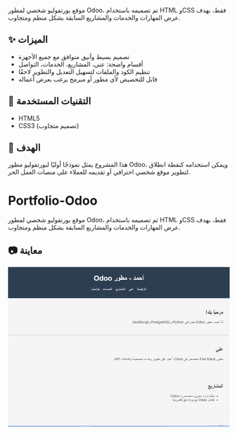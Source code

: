 

موقع بورتفوليو شخصي لمطور Odoo، تم تصميمه باستخدام HTML وCSS فقط، بهدف عرض المهارات والخدمات والمشاريع السابقة بشكل منظم ومتجاوب.

## ✨ الميزات
- تصميم بسيط وأنيق متوافق مع جميع الأجهزة
- أقسام واضحة: عني، المشاريع، الخدمات، التواصل
- تنظيم الكود والملفات لتسهيل التعديل والتطوير لاحقًا
- قابل للتخصيص لأي مطور أو مبرمج يرغب بعرض أعماله

## 📁 التقنيات المستخدمة
- HTML5
- CSS3 (تصميم متجاوب)

## 📌 الهدف
هذا المشروع يمثل نموذجًا أوليًا لبورتفوليو مطور Odoo، ويمكن استخدامه كنقطة انطلاق لتطوير موقع شخصي احترافي أو تقديمه للعملاء على منصات العمل الحر.
# Portfolio-Odoo

موقع بورتفوليو شخصي لمطور Odoo، تم تصميمه باستخدام HTML وCSS فقط، بهدف عرض المهارات والخدمات والمشاريع السابقة بشكل منظم ومتجاوب.

## 📷 معاينة
![معاينة الموقع](screenshot.png)


